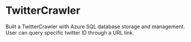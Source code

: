 # TwitterCrawler
Built a TwitterCrawler with Azure SQL database storage and management. User can query specific twitter ID through a URL link.

